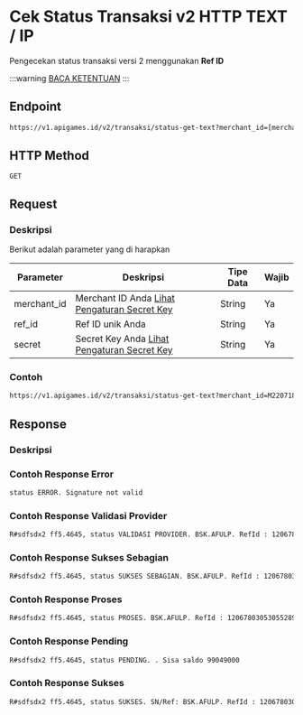 <!-- ---
sidebar_position: 3
--- -->

# Cek Status Transaksi v2 HTTP TEXT / IP

Pengecekan status transaksi versi 2 menggunakan **Ref ID**

:::warning
[BACA KETENTUAN](/docs/peringatan)
:::

## Endpoint

```bash
https://v1.apigames.id/v2/transaksi/status-get-text?merchant_id=[merchant_id]&ref_id=[ref_id]&secret=[secret]
```


## HTTP Method

```
GET
```

## Request

### Deskripsi

Berikut adalah parameter yang di harapkan

| Parameter   | Deskripsi                                                                                        | Tipe Data | Wajib |
| ----------- | ------------------------------------------------------------------------------------------------ | --------- | ----- |
| merchant_id | Merchant ID Anda [Lihat Pengaturan Secret Key](https://member.apigames.id/pengaturan/secret-key) | String    | Ya    |
| ref_id      | Ref ID unik Anda                                                                                 | String    | Ya    |
| secret   | Secret Key Anda [Lihat Pengaturan Secret Key](https://member.apigames.id/pengaturan/secret-key)      | String    | Ya    |




### Contoh

```bash
https://v1.apigames.id/v2/transaksi/status-get-text?merchant_id=M220718CYCO7033KFF&ref_id=sdfsdx2&secret=30d19bbcd6c9784c020b135c818e8291c00e1a3d12e143c7bb924492c1e57cfb
```

## Response

### Deskripsi

### Contoh Response Error

```bash
status ERROR. Signature not valid
```

### Contoh Response Validasi Provider

```bash
R#sdfsdx2 ff5.4645, status VALIDASI PROVIDER. BSK.AFULP. RefId : 12067803053055289057. Sisa saldo 99049000
```


### Contoh Response Sukses Sebagian

```bash
R#sdfsdx2 ff5.4645, status SUKSES SEBAGIAN. BSK.AFULP. RefId : 12067803053055289057. Sisa saldo 99049000
```


### Contoh Response Proses

```bash
R#sdfsdx2 ff5.4645, status PROSES. BSK.AFULP. RefId : 12067803053055289057. Sisa saldo 99049000
```

### Contoh Response Pending

```bash
R#sdfsdx2 ff5.4645, status PENDING. . Sisa saldo 99049000
```

### Contoh Response Sukses

```bash
R#sdfsdx2 ff5.4645, status SUKSES. SN/Ref: BSK.AFULP. RefId : 12067803053055289057. Sisa saldo 99049000
```




